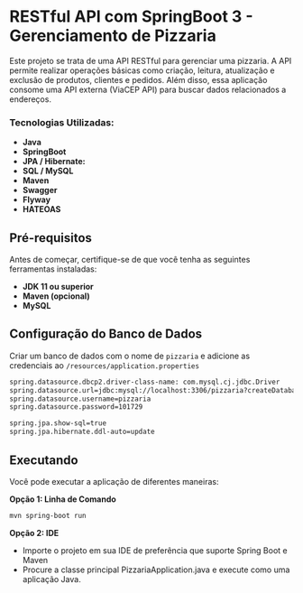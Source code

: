 # RESTful API com SpringBoot 3 - Gerenciamento de Pizzaria

Este projeto se trata de uma API RESTful para gerenciar uma pizzaria. A API permite realizar operações básicas como criação, leitura, atualização e exclusão de produtos,
clientes e pedidos. Além disso, essa aplicação consome uma API externa (ViaCEP API) para buscar dados relacionados a endereços.

### Tecnologias Utilizadas:

- **Java**
- **SpringBoot**
- **JPA / Hibernate:**
- **SQL / MySQL**
- **Maven**
- **Swagger**
- **Flyway**
- **HATEOAS**

## Pré-requisitos
Antes de começar, certifique-se de que você tenha as seguintes ferramentas instaladas:
- **JDK 11 ou superior**
- **Maven (opcional)**
- **MySQL**

## Configuração do Banco de Dados
Criar um banco de dados com o nome de `pizzaria` e adicione as credenciais ao `/resources/application.properties`
```bash
spring.datasource.dbcp2.driver-class-name: com.mysql.cj.jdbc.Driver
spring.datasource.url=jdbc:mysql://localhost:3306/pizzaria?createDatabaseIfNotExist=true
spring.datasource.username=pizzaria
spring.datasource.password=101729

spring.jpa.show-sql=true
spring.jpa.hibernate.ddl-auto=update
```
## Executando
Você pode executar a aplicação de diferentes maneiras:

**Opção 1: Linha de Comando**
```bash 
mvn spring-boot run
```

**Opção 2: IDE**
- Importe o projeto em sua IDE de preferência que suporte Spring Boot e Maven
- Procure a classe principal PizzariaApplication.java e execute como uma aplicação Java.
